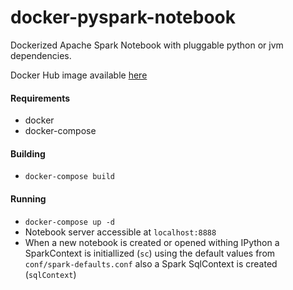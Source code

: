 # docker-pyspark-notebook
Dockerized Apache Spark Notebook with pluggable python or jvm dependencies.

Docker Hub image available [here](https://hub.docker.com/r/bbarbieru/pyspark-notebook/)

#### Requirements
 * docker
 * docker-compose
 
#### Building
* `docker-compose build`

#### Running
* `docker-compose up -d`
* Notebook server accessible at `localhost:8888`
* When a new notebook is created or opened withing IPython a SparkContext is initiallized (`sc`) using the default values from `conf/spark-defaults.conf` also a Spark SqlContext is created (`sqlContext`)
